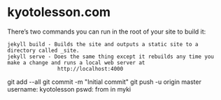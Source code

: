 # kyotolesson.com

There’s two commands you can run in the root of your site to build it:

    jekyll build - Builds the site and outputs a static site to a directory called _site.
    jekyll serve - Does the same thing except it rebuilds any time you make a change and runs a local web server at
                    http://localhost:4000


git add --all
git commit -m "Initial commit"
git push -u origin master
    username:   kyotolesson
    pswd:       from in myki
